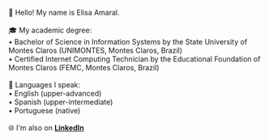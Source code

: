 👋 Hello! My name is Elisa Amaral. 
\
\
🎓 My academic degree:
\
• Bachelor of Science in Information Systems by the State University of Montes Claros (UNIMONTES, Montes Claros, Brazil)  
• Certified Internet Computing Technician by the Educational Foundation of Montes Claros (FEMC, Montes Claros, Brazil)
\
\
💬 Languages I speak:
\
• English (upper-advanced)
\
• Spanish (upper-intermediate)
\
• Portuguese (native)  
\
🌐 I'm also on **[LinkedIn](https://www.linkedin.com/in/elisa-amaral/)**

<!---
elisa-amaral/elisa-amaral is a ✨ special ✨ repository because its `README.md` (this file) appears on your GitHub profile.
You can click the Preview link to take a look at your changes.
--->

